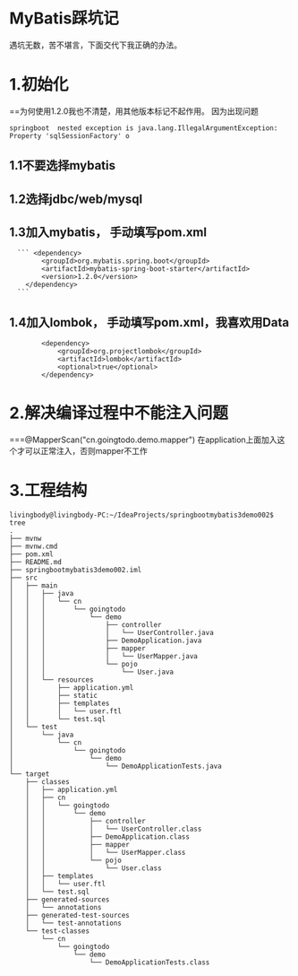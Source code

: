 # MyBatis踩坑记
遇坑无数，苦不堪言，下面交代下我正确的办法。
# 1.初始化
 ==为何使用1.2.0我也不清楚，用其他版本标记不起作用。
   因为出现问题
   ```$xslt
springboot  nested exception is java.lang.IllegalArgumentException: Property 'sqlSessionFactory' o
```
## 1.1不要选择mybatis
## 1.2选择jdbc/web/mysql
## 1.3加入mybatis，  手动填写pom.xml
      ``` <dependency>
            <groupId>org.mybatis.spring.boot</groupId>
            <artifactId>mybatis-spring-boot-starter</artifactId>
            <version>1.2.0</version>
        </dependency>  
      ```
      
 ## 1.4加入lombok，  手动填写pom.xml，我喜欢用Data
 ```
         <dependency>
             <groupId>org.projectlombok</groupId>
             <artifactId>lombok</artifactId>
             <optional>true</optional>
         </dependency>
  ```    
 # 2.解决编译过程中不能注入问题
  ===@MapperScan("cn.goingtodo.demo.mapper")
  在application上面加入这个才可以正常注入，否则mapper不工作
  
# 3.工程结构
```$xslt
livingbody@livingbody-PC:~/IdeaProjects/springbootmybatis3demo002$ tree 
.
├── mvnw
├── mvnw.cmd
├── pom.xml
├── README.md
├── springbootmybatis3demo002.iml
├── src
│   ├── main
│   │   ├── java
│   │   │   └── cn
│   │   │       └── goingtodo
│   │   │           └── demo
│   │   │               ├── controller
│   │   │               │   └── UserController.java
│   │   │               ├── DemoApplication.java
│   │   │               ├── mapper
│   │   │               │   └── UserMapper.java
│   │   │               └── pojo
│   │   │                   └── User.java
│   │   └── resources
│   │       ├── application.yml
│   │       ├── static
│   │       ├── templates
│   │       │   └── user.ftl
│   │       └── test.sql
│   └── test
│       └── java
│           └── cn
│               └── goingtodo
│                   └── demo
│                       └── DemoApplicationTests.java
└── target
    ├── classes
    │   ├── application.yml
    │   ├── cn
    │   │   └── goingtodo
    │   │       └── demo
    │   │           ├── controller
    │   │           │   └── UserController.class
    │   │           ├── DemoApplication.class
    │   │           ├── mapper
    │   │           │   └── UserMapper.class
    │   │           └── pojo
    │   │               └── User.class
    │   ├── templates
    │   │   └── user.ftl
    │   └── test.sql
    ├── generated-sources
    │   └── annotations
    ├── generated-test-sources
    │   └── test-annotations
    └── test-classes
        └── cn
            └── goingtodo
                └── demo
                    └── DemoApplicationTests.class


``` 